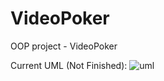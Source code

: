 # VideoPoker
OOP project - VideoPoker

Current UML (Not Finished):
![uml](https://cloud.githubusercontent.com/assets/26256382/25500092/915f3f54-2b85-11e7-8e9a-2e4ad933548b.png)
